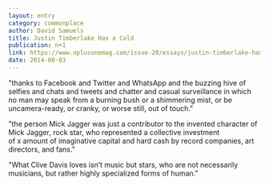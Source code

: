 ```yaml
---
layout: entry
category: commonplace
author: David Samuels
title: Justin Timberlake Has a Cold
publication: n+1
link: https://www.nplusonemag.com/issue-20/essays/justin-timberlake-has-a-cold/
date: 2014-08-03
---
```


"thanks to Facebook and Twitter and WhatsApp and the buzzing hive of selfies and chats and tweets and chatter and casual surveillance in which no man may speak from a burning bush or a shimmering mist, or be uncamera-ready, or cranky, or worse still, out of touch."

"the person Mick Jagger was just a contributor to the invented character of Mick Jagger, rock star, who represented a collective investment of x amount of imaginative capital and hard cash by record companies, art directors, and fans."

"What Clive Davis loves isn’t music but stars, who are not necessarily musicians, but rather highly specialized forms of human."

